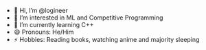- 👋 Hi, I’m @logineer
- 👀 I’m interested in ML and Competitive Programming 
- 🌱 I’m currently learning C++
- 😄 Pronouns: He/Him
- ⚡ Hobbies: Reading books, watching anime and majority sleeping



<!---
logineer/logineer is a ✨ special ✨ repository because its `README.md` (this file) appears on your GitHub profile.
You can click the Preview link to take a look at your changes.
--->
